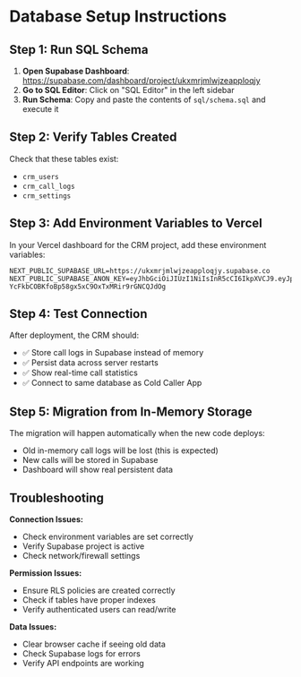 # Database Setup Instructions

## Step 1: Run SQL Schema

1. **Open Supabase Dashboard**: https://supabase.com/dashboard/project/ukxmrjmlwjzeapploqjy
2. **Go to SQL Editor**: Click on "SQL Editor" in the left sidebar
3. **Run Schema**: Copy and paste the contents of `sql/schema.sql` and execute it

## Step 2: Verify Tables Created

Check that these tables exist:
- `crm_users`
- `crm_call_logs`
- `crm_settings`

## Step 3: Add Environment Variables to Vercel

In your Vercel dashboard for the CRM project, add these environment variables:

```
NEXT_PUBLIC_SUPABASE_URL=https://ukxmrjmlwjzeapploqjy.supabase.co
NEXT_PUBLIC_SUPABASE_ANON_KEY=eyJhbGciOiJIUzI1NiIsInR5cCI6IkpXVCJ9.eyJpc3MiOiJzdXBhYmFzZSIsInJlZiI6InVreG1yam1sd2p6ZWFwcGxvcWp5Iiwicm9sZSI6ImFub24iLCJpYXQiOjE3NTgwNDI5MTMsImV4cCI6MjA3MzYxODkxM30.cqR-YcFkbCOBKfoBp58gx5xC9OxTxMRir9rGNCQJdOg
```

## Step 4: Test Connection

After deployment, the CRM should:
- ✅ Store call logs in Supabase instead of memory
- ✅ Persist data across server restarts
- ✅ Show real-time call statistics
- ✅ Connect to same database as Cold Caller App

## Step 5: Migration from In-Memory Storage

The migration will happen automatically when the new code deploys:
- Old in-memory call logs will be lost (this is expected)
- New calls will be stored in Supabase
- Dashboard will show real persistent data

## Troubleshooting

**Connection Issues:**
- Check environment variables are set correctly
- Verify Supabase project is active
- Check network/firewall settings

**Permission Issues:**
- Ensure RLS policies are created correctly
- Check if tables have proper indexes
- Verify authenticated users can read/write

**Data Issues:**
- Clear browser cache if seeing old data
- Check Supabase logs for errors
- Verify API endpoints are working